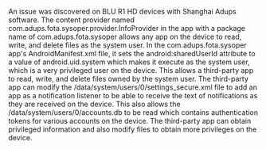 An issue was discovered on BLU R1 HD devices with Shanghai Adups software. The content provider named com.adups.fota.sysoper.provider.InfoProvider in the app with a package name of com.adups.fota.sysoper allows any app on the device to read, write, and delete files as the system user. In the com.adups.fota.sysoper app's AndroidManifest.xml file, it sets the android:sharedUserId attribute to a value of android.uid.system which makes it execute as the system user, which is a very privileged user on the device. This allows a third-party app to read, write, and delete files owned by the system user. The third-party app can modify the /data/system/users/0/settings_secure.xml file to add an app as a notification listener to be able to receive the text of notifications as they are received on the device. This also allows the /data/system/users/0/accounts.db to be read which contains authentication tokens for various accounts on the device. The third-party app can obtain privileged information and also modify files to obtain more privileges on the device.